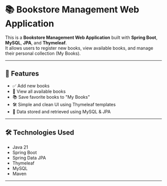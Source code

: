 # 📚 Bookstore Management Web Application

This is a **Bookstore Management Web Application** built with **Spring Boot**, **MySQL**, **JPA**, and **Thymeleaf**.  
It allows users to register new books, view available books, and manage their personal collection (My Books).

---

## 🚀 Features

- ✅ Add new books
- 📖 View all available books
- 📚 Save favorite books to "My Books"
- 🛠️ Simple and clean UI using Thymeleaf templates
- 💾 Data stored and retrieved using MySQL & JPA

---

## 🛠️ Technologies Used

- Java 21  
- Spring Boot  
- Spring Data JPA  
- Thymeleaf  
- MySQL  
- Maven

---
